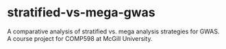 # stratified-vs-mega-gwas
A comparative analysis of stratified vs. mega analysis strategies for GWAS. A course project for COMP598 at McGill University.
